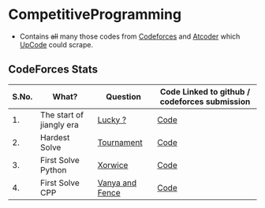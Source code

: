 # CompetitiveProgramming
- Contains ~~all~~ many those codes from [Codeforces](https://codeforces.com/submissions/ishwarendra) and [Atcoder](https://atcoder.jp/) which [UpCode](https://github.com/crapthecoder/UpCode) could scrape.

## CodeForces Stats

| S.No. | What?                    | Question                                                        | Code Linked to github / codeforces submission                                                                                                    |
|-------|--------------------------|-----------------------------------------------------------------|--------------------------------------------------------------------------------------------------------------------------------------------------|
| 1.    | The start of jiangly era | [Lucky ?](https://codeforces.com/contest/1676/problem/A)        | [Code](https://codeforces.com/contest/1676/submission/157474603)                                                                                 |
| 2.    | Hardest Solve            | [Tournament](https://codeforces.com/contest/1260/problem/E)     | [Code](https://github.com/Ishwarendra/CompetitiveProgramming/blob/main/CodeForces/GNU%20C%2B%2B20%20(64)/1260E%20%7C%20Tournament/162583073.cpp) |
| 3.    | First Solve Python       | [Xorwice](https://codeforces.com/contest/1421/problem/A)        | [Code](https://codeforces.com/contest/677/submission/116986401)                                                                                  |
| 4.    | First Solve CPP          | [Vanya and Fence](https://codeforces.com/contest/677/problem/A) | [Code](https://codeforces.com/contest/677/submission/116986401)                                                                                  |
